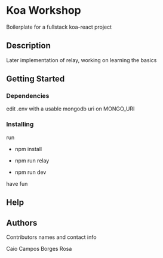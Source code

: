 # Koa Workshop

Boilerplate for a fullstack koa-react project 

## Description

Later implementation of relay, working on learning the basics

## Getting Started

### Dependencies

edit .env with a usable mongodb uri on MONGO_URI

### Installing
run 
* npm install 

* npm run relay

* npm run dev 

have fun 

## Help



## Authors

Contributors names and contact info

Caio Campos Borges Rosa
